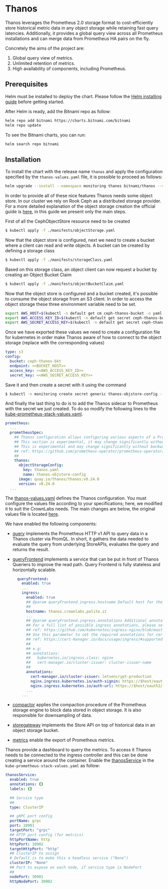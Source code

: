 # Thanos

Thanos leverages the Prometheus 2.0 storage format to cost-efficiently store historical metric data in any object storage while retaining fast query latencies. Additionally, it provides a global query view across all Prometheus installations and can merge data from Prometheus HA pairs on the fly.

Concretely the aims of the project are:
1. Global query view of metrics.
2. Unlimited retention of metrics.
3. High availability of components, including Prometheus.

## Prerequisites
Helm must be installed to deploy the chart. Please follow the [Helm installing guide](https://helm.sh/docs/intro/install/) before getting started.

After Helm is ready, add the Bitnami repo as follow:

```bash
helm repo add bitnami https://charts.bitnami.com/bitnami
helm repo update
```
To see the Bitnami charts, you can run:

```bash
helm search repo bitnami
```

## Installation

To install the chart with the release name `thanos` and apply the configuration specified by the `thanos-values.yaml` file, it is possible to proceed as follows:

```bash
helm upgrade --install --namespace monitoring thanos bitnami/thanos --values=thanos-values.yaml
```
In order to provide all of these nice features Thanos needs some object store. In our cluster we rely on Rook Ceph as a distributed storage provider. For a more detailed explanation of the object storage creation the official guide is [here](https://rook.io/docs/rook/v1.7/ceph-object.html), in this guide we present only the main steps.

First of all the CephObjectStore resource need to be created 

```sh
$ kubectl apply -f ./manifests/objectStorage.yaml
```

Now that the object store is configured, next we need to create a bucket where a client can read and write objects. A bucket can be created by defining a storage class

```sh
$ kubectl apply -f ./manifests/storageClass.yaml
```

Based on this storage class, an object client can now request a bucket by creating an Object Bucket Claim


```sh
$ kubectl apply -f ./manifests/objectBucketClaim.yaml
```

Now that the object store is configured and a bucket created, it's possible to consume the object storage from an S3 client. In order to access the object storage these three environment variable need to be set.

```sh
export AWS_HOST=$(kubectl -n default get cm ceph-thanos-bucket -o yaml | grep " BUCKET_HOST" | awk '{print $2}')
export AWS_ACCESS_KEY_ID=$(kubectl -n default get secret ceph-thanos-bucket -o yaml | grep " AWS_ACCESS_KEY_ID" | awk '{print $2}' | base64 --decode)
export AWS_SECRET_ACCESS_KEY=$(kubectl -n default get secret ceph-thanos-bucket -o yaml | grep " AWS_SECRET_ACCESS_KEY" | awk '{print $2}' | base64 --decode) 
```

Once we have exported these values we need to create a configuration file for kubernetes in order make Thanos aware of how to connect to the object storage (replace with the corresponding values)


```yaml
type: s3
config:
  bucket: ceph-thanos-bkt
  endpoint: <<BUCKET_HOST>>
  access_key: <<AWS_ACCESS_KEY_ID>>
  secret_key: <<AWS_SECRET_ACCESS_KEY>>
```

Save it and then create a secret with it using the command

```sh
$ kubectl -n monitoring create secret generic thanos-objstore-config --from-file=thanos.yaml=./<<your-file-name>>.yaml
```

And finally the last thing to do is to add the Thanos sidecar to Prometheus with the secret we just created. To do so modify the following lines to the [kube-prometheus-stack-values.yaml](../kube-prometheus-stack-values.yaml#L2647).



```yaml
prometheus:
  ...
  prometheusSpec:
    ## Thanos configuration allows configuring various aspects of a Prometheus server in a Thanos environment.
    ## This section is experimental, it may change significantly without deprecation notice in any release.
    ## This is experimental and may change significantly without backward compatibility in any release.
    ## ref: https://github.com/prometheus-operator/prometheus-operator/blob/main/Documentation/api.md#thanosspec
    ##
    thanos: 
      objectStorageConfig:
        key: thanos.yaml
        name: thanos-objstore-config
      image: quay.io/thanos/thanos:v0.24.0
      version: v0.24.0
  ...    
```
 The [thanos-values.yaml](./thanos-values.yaml) defines the Thanos configuration. You must configure the values file according to your specifications; here, we modified it to suit the CrownLabs needs. The main changes are below, the original values file is located [here](https://github.com/bitnami/charts/blob/master/bitnami/thanos/values.yaml).

We have enabled the following components:
- [query](./thanos-values.yaml#L96) implements the Prometheus HTTP v1 API to query data in a Thanos cluster via PromQL. In short, it gathers the data needed to evaluate the query from underlying StoreAPIs, evaluates the query and returns the result.

- [queryFrontend](./thanos-values.yaml#L668) implements a service that can be put in front of Thanos Queriers to improve the read path. Query Frontend is fully stateless and horizontally scalable.
  ```yaml
    queryFrontend:
      enabled: true
      ...
      ingress:
        enabled: true
        ## @param queryFrontend.ingress.hostname Default host for the ingress resource
        ##
        hostname: thanos.crownlabs.polito.it
        ...
        ## @param queryFrontend.ingress.annotations Additional annotations for the Ingress resource. To enable certificate autogeneration, place here your cert-manager annotations.
        ## For a full list of possible ingress annotations, please see
        ## ref: https://github.com/kubernetes/ingress-nginx/blob/master/docs/user-guide/nginx-configuration/annotations.md
        ## Use this parameter to set the required annotations for cert-manager, see
        ## ref: https://cert-manager.io/docs/usage/ingress/#supported-annotations
        ##
        ## e.g:
        ## annotations:
        ##   kubernetes.io/ingress.class: nginx
        ##   cert-manager.io/cluster-issuer: cluster-issuer-name
        ##
        annotations:
          cert-manager.io/cluster-issuer: letsencrypt-production
          nginx.ingress.kubernetes.io/auth-signin: https://$host/oauth2/start?rd=$escaped_request_uri
          nginx.ingress.kubernetes.io/auth-url: https://$host/oauth2/auth
        ...  
      ...
  ```
- [compactor](./thanos-values.yaml#L1455) applies the compaction procedure of the Prometheus storage engine to block data stored in object storage. It is also responsible for downsampling of data.
- [storegateway](./thanos-values.yaml#L1841) implements the Store API on top of historical data in an object storage bucket.
- [metrics](./thanos-values.yaml#L3584) enable the export of Prometheus metrics.

Thanos provide a dashboard to query the metrics. To access it Thanos needs to be connected to the ingress controller and this can be done creating a service around the container. Enable the [thanosService](../kube-prometheus-stack-values.yaml#L1863) in the `kube-prometheus-stack-values.yaml` as follow:

```yaml
thanosService:
  enabled: true
  annotations: {}
  labels: {}

  ## Service type
  ##
  type: ClusterIP

  ## gRPC port config
  portName: grpc
  port: 10901
  targetPort: "grpc"
  ## HTTP port config (for metrics)
  httpPortName: http
  httpPort: 10902
  targetHttpPort: "http"
  ## ClusterIP to assign
  # Default is to make this a headless service ("None")
  clusterIP: "None"
  ## Port to expose on each node, if service type is NodePort
  ##
  nodePort: 30901
  httpNodePort: 30902
```
